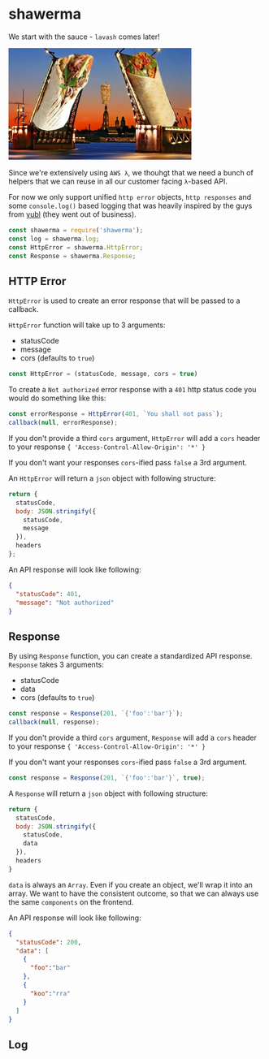 # shawerma
We start with the sauce - `lavash` comes later!

![shawerma.jpg](shawerma.jpg)

Since we're extensively using `AWS λ`, we thouhgt that we need a bunch of
helpers that we can reuse in all our customer facing `λ`-based API.

For now we only support unified `http error` objects, `http responses` and some
`console.log()` based logging that was heavily inspired by the guys from [yubl](https://www.crunchbase.com/organization/yubl)
(they went out of business).

```js
const shawerma = require('shawerma');
const log = shawerma.log;
const HttpError = shawerma.HttpError;
const Response = shawerma.Response;
```

## HTTP Error
`HttpError` is used to create an error response that will be passed to
a callback.

`HttpError` function will take up to 3 arguments:
* statusCode
* message
* cors (defaults to `true`)

```js
const HttpError = (statusCode, message, cors = true)
```

To create a `Not authorized` error response with a `401` http status code
you would do something like this:

```js
const errorResponse = HttpError(401, `You shall not pass`);
callback(null, errorResponse);
```

If you don't provide a third `cors` argument, `HttpError` will add a `cors` header to your response `{ 'Access-Control-Allow-Origin': '*' }`

If you don't want your responses `cors`-ified pass `false` a 3rd argument.

An `HttpError` will return a `json` object with following structure:

```js
return {
  statusCode,
  body: JSON.stringify({
    statusCode,
    message
  }),
  headers
};
```

An API response will look like following:

```json
{
  "statusCode": 401,
  "message": "Not authorized"
}
```

## Response
By using `Response` function, you can create a standardized API response.
`Response` takes 3 arguments:

* statusCode
* data
* cors (defaults to `true`)

```js
const response = Response(201, `{'foo':'bar'}`);
callback(null, response);
```

If you don't provide a third `cors` argument, `Response` will add a `cors` header to your response `{ 'Access-Control-Allow-Origin': '*' }`

If you don't want your responses `cors`-ified pass `false` a 3rd argument.

```js
const response = Response(201, `{'foo':'bar'}`, true);
```

A `Response` will return a `json` object with following structure:

```js
return {
  statusCode,
  body: JSON.stringify({
    statusCode,
    data
  }),
  headers
}
```

`data` is always an `Array`. Even if you create an object, we'll wrap it into an array. We want to have the consistent outcome, so that we can always use the same `components` on the frontend.


An API response will look like following:

```json
{
  "statusCode": 200,
  "data": [
    {
      "foo":"bar"
    },
    {
      "koo":"rra"
    }
  ]
}
```

## Log

